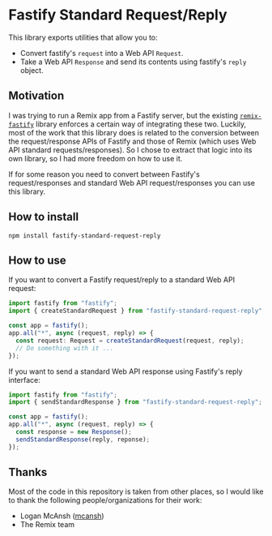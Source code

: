 # Fastify Standard Request/Reply

This library exports utilities that allow you to:

- Convert fastify's `request` into a Web API `Request`.
- Take a Web API `Response` and send its contents using fastify's `reply` object.

## Motivation

I was trying to run a Remix app from a Fastify server, but the existing [`remix-fastify`](https://github.com/mcansh/remix-fastify) library enforces a certain way of integrating these two. Luckily, most of the work that this library does is related to the conversion between the request/response APIs of Fastify and those of Remix (which uses Web API standard requests/responses). So I chose to extract that logic into its own library, so I had more freedom on how to use it.

If for some reason you need to convert between Fastify's request/responses and standard Web API request/responses you can use this library.

## How to install

```
npm install fastify-standard-request-reply
```

## How to use

If you want to convert a Fastify request/reply to a standard Web API request:

```typescript
import fastify from "fastify";
import { createStandardRequest } from "fastify-standard-request-reply";

const app = fastify();
app.all("*", async (request, reply) => {
  const request: Request = createStandardRequest(request, reply);
  // Do something with it ...
});
```

If you want to send a standard Web API response using Fastify's reply interface:

```typescript
import fastify from "fastify";
import { sendStandardResponse } from "fastify-standard-request-reply";

const app = fastify();
app.all("*", async (request, reply) => {
  const response = new Response();
  sendStandardResponse(reply, reponse);
});
```

## Thanks

Most of the code in this repository is taken from other places, so I would like to thank the following people/organizations for their work:

- Logan McAnsh ([mcansh](https://github.com/mcansh))
- The Remix team
